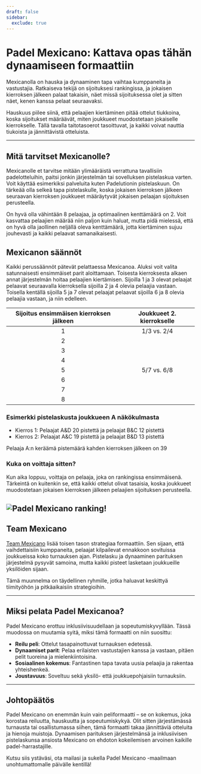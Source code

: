 ```yaml
---
draft: false
sidebar:
  exclude: true
---
```


# Padel Mexicano: Kattava opas tähän dynaamiseen formaattiin

Mexicanolla on hauska ja dynaaminen tapa vaihtaa kumppaneita ja vastustajia. Ratkaiseva tekijä on sijoituksesi rankingissa, ja jokaisen kierroksen jälkeen palaat takaisin, näet missä sijoituksessa olet ja sitten näet, kenen kanssa pelaat seuraavaksi.

Hauskuus piilee siinä, että pelaajien kiertäminen pitää ottelut tiukkoina, koska sijoitukset määräävät, miten joukkueet muodostetaan jokaiselle kierrokselle. Tällä tavalla taitotasoerot tasoittuvat, ja kaikki voivat nauttia tiukoista ja jännittävistä otteluista.

---

## Mitä tarvitset Mexicanolle?

Mexicanolle et tarvitse mitään ylimääräistä verrattuna tavallisiin padelotteluihin, paitsi jonkin järjestelmän tai sovelluksen pistelaskua varten. Voit käyttää esimerkiksi palveluita kuten Padelutionin pistelaskuun. On tärkeää olla selkeä tapa pistelaskulle, koska jokaisen kierroksen jälkeen seuraavan kierroksen joukkueet määräytyvät jokaisen pelaajan sijoituksen perusteella.

On hyvä olla vähintään 8 pelaajaa, ja optimaalinen kenttämäärä on 2. Voit kasvattaa pelaajien määrää niin paljon kuin haluat, mutta pidä mielessä, että on hyvä olla jaollinen neljällä oleva kenttämäärä, jotta kiertäminen sujuu jouhevasti ja kaikki pelaavat samanaikaisesti.

## Mexicanon säännöt
Kaikki perussäännöt pätevät pelattaessa Mexicanoa. Aluksi voit valita satunnaisesti ensimmäiset parit aloittamaan. Toisesta kierroksesta alkaen annat järjestelmän hoitaa pelaajien kiertämisen. Sijoilla 1 ja 3 olevat pelaajat pelaavat seuraavalla kierroksella sijoilla 2 ja 4 olevia pelaajia vastaan. Toisella kentällä sijoilla 5 ja 7 olevat pelaajat pelaavat sijoilla 6 ja 8 olevia pelaajia vastaan, ja niin edelleen.

| Sijoitus ensimmäisen kierroksen jälkeen | Joukkueet 2. kierrokselle |
|:--------------------------------------:|:-------------------------:|
|                   1                    |        1/3 vs. 2/4        |
|                   2                    |                           |
|                   3                    |                           |
|                   4                    |                           |
|                   5                    |        5/7 vs. 6/8        |
|                   6                    |                           |
|                   7                    |                           |
|                   8                    |                           |


### Esimerkki pistelaskusta joukkueen A näkökulmasta
- Kierros 1: Pelaajat A&D 20 pistettä ja pelaajat B&C 12 pistettä
- Kierros 2: Pelaajat A&C 19 pistettä ja pelaajat B&D 13 pistettä

Pelaaja A:n keräämä pistemäärä kahden kierroksen jälkeen on 39


### Kuka on voittaja sitten?
Kun aika loppuu, voittaja on pelaaja, joka on rankingissa ensimmäisenä. Tärkeintä on kuitenkin se, että kaikki ottelut olivat tasaisia, koska joukkueet muodostetaan jokaisen kierroksen jälkeen pelaajien sijoituksen perusteella.

![Padel Mexicano ranking!](/fi/images/padel-mexicano.png "Padel Mexicano ranking")
---

## Team Mexicano

[Team Mexicano](/fi/team-mexicano) lisää toisen tason strategiaa formaattiin. Sen sijaan, että vaihdettaisiin kumppaneita, pelaajat kilpailevat ennakkoon sovituissa joukkueissa koko turnauksen ajan. Pistelasku ja dynaaminen parituksen järjestelmä pysyvät samoina, mutta kaikki pisteet lasketaan joukkueille yksilöiden sijaan.

Tämä muunnelma on täydellinen ryhmille, jotka haluavat keskittyä tiimityöhön ja pitkäaikaisiin strategioihin.

---
## Miksi pelata Padel Mexicanoa?

Padel Mexicano erottuu inklusiivisuudellaan ja sopeutumiskyvyllään. Tässä muodossa on muutamia syitä, miksi tämä formaatti on niin suosittu:
- **Reilu peli**: Ottelut tasapainottuvat turnauksen edetessä.
- **Dynaamiset parit**: Pelaa erilaisten vastustajien kanssa ja vastaan, pitäen pelit tuoreina ja mielenkiintoisina.
- **Sosiaalinen kokemus**: Fantastinen tapa tavata uusia pelaajia ja rakentaa yhteishenkeä.
- **Joustavuus**: Soveltuu sekä yksilö- että joukkuepohjaisiin turnauksiin.

---

## Johtopäätös

Padel Mexicano on enemmän kuin vain peliformaatti – se on kokemus, joka korostaa reiluutta, hauskuutta ja sopeutumiskykyä. Olit sitten järjestämässä turnausta tai osallistumassa siihen, tämä formaatti takaa jännittäviä otteluita ja hienoja muistoja. Dynaamisen parituksen järjestelmänsä ja inklusiivisen pistelaskunsa ansiosta Mexicano on ehdoton kokeilemisen arvoinen kaikille padel-harrastajille.

Kutsu siis ystäväsi, ota mailasi ja sukella Padel Mexicano -maailmaan unohtumattomalle päivälle kentillä!